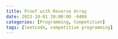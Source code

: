 ```yaml
---
title: Proof with Reverse Array
date: 2023-10-01 20:00:00 -0400
categories: [Programming, Competition]
tags: [leetcode, competitive programming]
---
```

